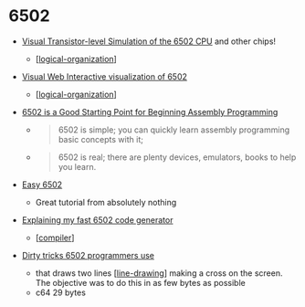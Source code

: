 6502
====

* [Visual Transistor-level Simulation of the 6502 CPU](http://www.visual6502.org/) and other chips!
    * [[logical-organization]]
* [Visual Web Interactive visualization of 6502](https://floooh.github.io/visual6502remix/)
    * [[logical-organization]]


* [6502 is a Good Starting Point for Beginning Assembly Programming](https://nemanjatrifunovic.substack.com/p/6502-is-a-good-starting-point-for)
    * > 6502 is simple; you can quickly learn assembly programming basic concepts with it;
    * > 6502 is real; there are plenty devices, emulators, books to help you learn.
* [Easy 6502](https://skilldrick.github.io/easy6502/)
    * Great tutorial from absolutely nothing
* [Explaining my fast 6502 code generator](https://pubby.games/codegen.html)
    * [[compiler]]
* [Dirty tricks 6502 programmers use](https://nurpax.github.io/posts/2019-08-18-dirty-tricks-6502-programmers-use.html)
    * that draws two lines [[line-drawing]] making a cross on the screen. The objective was to do this in as few bytes as possible
    * c64 29 bytes


[//begin]: # "Autogenerated link references for markdown compatibility"
[logical-organization]: logical-organization.md "Logical Organization"
[compiler]: compiler.md "compiler"
[line-drawing]: line-drawing.md "line-drawing"
[//end]: # "Autogenerated link references"